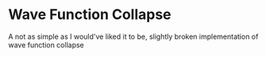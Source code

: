 # Wave Function Collapse
A not as simple as I would've liked it to be, slightly broken implementation of wave function collapse
